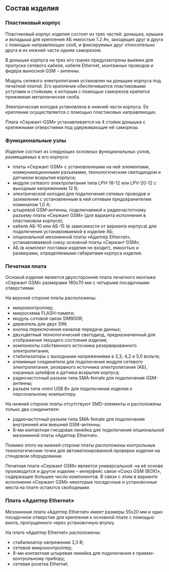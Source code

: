 ## Состав изделия

### Пластиковый корпус

Пластиковый корпус изделия состоит из трех частей: донышка, крышки и вкладыша для крепления АБ емкостью 1.2 Ач, заходящих друг в друга с помощью направляющих скоб, и фиксируемых друг относительно друга в их нижней части одним саморезом. 

В донышке корпуса на трех его гранях предусмотрены выемки для пропуска сетевого кабеля, кабеля Ethernet, монтажных проводов и фидера выносной GSM – антенны.

Модуль сетевого электропитания установлен на донышке корпуса под печатной платой. Его крепление обеспечивается пластиковыми уступами и стойками, к которым с помощью саморезов крепится прижимная металлическая скоба.

Электрическая колодка установлена в нижней части корпуса. Ее крепление осуществляется с помощью пластиковых направляющих.

Плата «Сержант-GSM» устанавливается на 4 стойки донышка с крепежными отверстиями под удерживающие её саморезы.

### Функциональные узлы

Изделие состоит из следующих основных функциональных узлов, размещаемых в его корпусе:

* платы «Сержант GSM» с установленными на ней элементами, коммуникационными разъемами, технологическим светодиодом и датчиком вскрытия корпуса;
* модуля сетевого электропитания типа LPH-18-12  или LPV-20-12 с выходным напряжением 12 В;
* электрической  колодки для подключения сетевых проводов и заземления с установленным в ней сетевым предохранителем номиналом 1,0 А;
* штыревой GSM-антенны, подключаемой к радиочастотному разъему платы «Сержант GSM» (для варианта исполнения в пластиковом корпусе);
* кабеля АБ-10 или АБ-15 (в зависимости от варианта корпуса)  для подключения устанавливаемой в изделие АБ;
* опциональной мезонинной платы «Адаптер Ethernet», устанавливаемой снизу основной  платы  «Сержант GSM»;
* АБ (в комплект поставки изделия не входит), емкостью и размерами, определяемыми габаритами корпуса изделия.

### Печатная плата

Основой изделия является двухсторонняя плата печатного монтажа «Сержант GSM» размерами 180х70 мм с четырьмя посадочными отверстиями.

На верхней стороне платы расположены:

* микроконтроллер;
* микросхема FLASH-памяти;
* модуль сотовой связи SIM900R;
* держатель для двух SIM;
* кнопка переключения каналов передачи данных;
* двухцветный технологический светодиод, предназначенный для отображения текущего состояния изделия;
* компоненты собственного источника резервированного электропитания;
* стабилизаторы с выходными напряжениями в 3,3; 4,2 и 5,0 вольта;
* клеммные соединители для подключения  модуля сетевого электропитания, резервного источника электропитания (АБ), охранных шлейфов и датчика вскрытия корпуса; 
* радиочастотный разъем типа SMA-female для подключения GSM-антенны; 
* разъем типа «mini USB B» для подключения изделия к персональному компьютеру.

На нижней стороне платы отсутствуют SMD-элементы и расположены только два соединителя:

* радиочастотный разъем типа SMA-female для подключения внутренней или внешней GSM-антенны; 
* 8-ми контактная гнездовая линейка для подключения опциональной мезонинной платы «Адаптер Ethernet».

Помимо этого на нижней стороне платы расположены контрольные  технологические точки для автоматизированной проверки изделия на стендовом оборудовании.

Печатная плата «Сержант GSM»  является универсальной: на её основе производится и другое изделие – интерфейс связи «Союз GSM (BOX)», содержащее большее число компонентов. В связи с этим в варианте исполнения «Сержант GSM» некоторые посадочные и установочные места на плате остаются свободными.

### Плата «Адаптер Ethernet»

Мезонинная плата «Адаптер Ethernet» имеет размеры 55х20 мм и одно посадочное отверстие для крепления к основной плате с помощью винта, пропущенного через установочную втулку.

На плате «Адаптер Ethernet» расположены:

* cтабилизатор напряжения 3,3 В;
* сетевой микроконтроллер;
* 8-ми контактная штыревая линейка для подключения к приемо-контрольному прибору;
* сетевая розетка Ethernet. 


